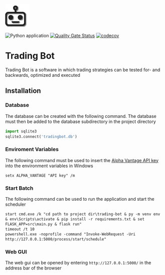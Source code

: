 ![logo](https://raw.githubusercontent.com/Asconius/media/master/trading-bot/logo.png)

![Python application](https://github.com/Asconius/trading-bot/workflows/Python%20application/badge.svg)
[![Quality Gate Status](https://sonarcloud.io/api/project_badges/measure?project=Asconius_trading-bot&metric=alert_status)](https://sonarcloud.io/dashboard?id=Asconius_trading-bot)
[![codecov](https://codecov.io/gh/Asconius/trading-bot/branch/master/graph/badge.svg)](https://codecov.io/gh/Asconius/trading-bot)

# Trading Bot
Trading Bot is a software in which trading strategies can be tested for- and backwards, optimized and executed
## Installation
### Database
The database can be created with the following command. The database must then be added to the database subdirectory in the project directory
```python
import sqlite3
sqlite3.connect('tradingbot.db')
```
### Enviroment Variables
The following command must be used to insert the [Alpha Vantage API key][cb956311] into the environment variables in Windows
```batch
setx ALPHA_VANTAGE "API key" /m
```
### Start Batch
The following command can be used to run the application and start the scheduler
```batch
start cmd.exe /k "cd path to project dir\trading-bot & py -m venv env & env\Scripts\activate & pip install -r requirements.txt & set FLASK_APP=src\main.py & flask run"
timeout /t 10
powershell.exe -noprofile -command "Invoke-WebRequest -Uri http://127.0.0.1:5000/process/start/schedule"
```
### Web GUI
The web gui can be opened by entering `http://127.0.0.1:5000/` in the address bar of the browser

  [cb956311]: https://www.alphavantage.co/support/#api-key "Alpha Vantage API key"
